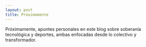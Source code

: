 ```yaml
---
layout: post
title: Próximamente
---
```


Próximamente, apuntes personales en este blog sobre soberanía tecnológica y deportes, ambas enfocadas desde lo colectivo y transformador.
